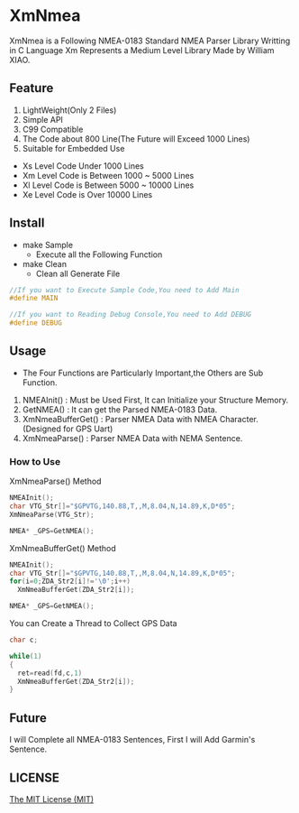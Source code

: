 # XmNmea

XmNmea is a Following NMEA-0183 Standard NMEA Parser Library Writting in C Language
Xm Represents a Medium Level Library Made by William XIAO.

## Feature

1. LightWeight(Only 2 Files)
2. Simple API
3. C99 Compatible
4. The Code about 800 Line(The Future will Exceed 1000 Lines)
5. Suitable for Embedded Use
* Xs Level Code Under 1000 Lines 
* Xm Level Code is Between 1000 ~ 5000 Lines
* Xl Level Code is Between 5000 ~ 10000 Lines
* Xe Level Code is Over 10000 Lines

## Install

* make Sample
  * Execute all the Following Function
* make Clean
  * Clean all Generate File

```c
//If you want to Execute Sample Code,You need to Add Main
#define MAIN

//If you want to Reading Debug Console,You need to Add DEBUG
#define DEBUG
```

## Usage

* The Four Functions are Particularly Important,the Others are Sub Function.
1. NMEAInit() : Must be Used First, It can Initialize your Structure Memory.
2. GetNMEA() : It can get the Parsed NMEA-0183 Data.
3. XmNmeaBufferGet() : Parser NMEA Data with NMEA Character.(Designed for GPS Uart)
4. XmNmeaParse() : Parser NMEA Data with NEMA Sentence.

### How to Use

XmNmeaParse() Method

```c
NMEAInit();
char VTG_Str[]="$GPVTG,140.88,T,,M,8.04,N,14.89,K,D*05";
XmNmeaParse(VTG_Str);

NMEA* _GPS=GetNMEA();
```

XmNmeaBufferGet() Method

```c
NMEAInit();
char VTG_Str[]="$GPVTG,140.88,T,,M,8.04,N,14.89,K,D*05";
for(i=0;ZDA_Str2[i]!='\0';i++)
  XmNmeaBufferGet(ZDA_Str2[i]);

NMEA* _GPS=GetNMEA();
```

You can Create a Thread to Collect GPS Data

```c
char c;

while(1)
{
  ret=read(fd,c,1)
  XmNmeaBufferGet(ZDA_Str2[i]);
}
```

## Future

I will Complete all NMEA-0183 Sentences, First I will Add Garmin's Sentence.

## LICENSE

[The MIT License (MIT)](http://opensource.org/licenses/mit-license.php)